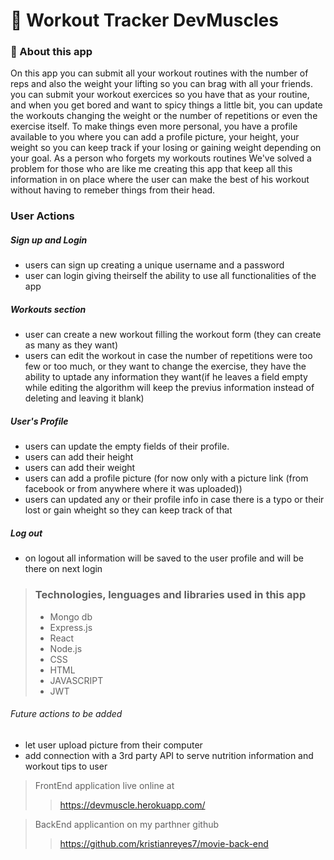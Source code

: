 # 💪 Workout Tracker DevMuscles


### 📖 About this app 
On this app you can submit all your workout routines with the number of reps and also the weight your lifting so you can  brag with all your friends. you can submit your workout exercices so you have that as your routine, and when you get bored and want to spicy things a little bit, you can update the workouts changing the weight or the number of repetitions or even the exercise itself. To make things even more personal, you have a profile available to you where you can add a profile picture, your height, your weight so you can keep track if your losing or gaining weight depending on your goal. As a person who forgets my workouts routines We've solved a problem for those who are like me creating this app that keep all this information in on place where the user can make the best of his workout without having to remeber things from their head.

### User Actions 

##### Sign up and Login
- users can sign up creating a unique username and a password
- user can login giving theirself the ability to use all functionalities of the app

##### Workouts section
- user can create a new workout filling the workout form (they can create as many as they want)
- users can edit the workout in case the number of repetitions were too few or too much, or they want to change the exercise, they have the ability to uptade any information they want(if he leaves a field empty while editing the algorithm will keep the previus information instead of deleting and leaving it blank)

##### User's Profile
- users can update the empty fields of their profile.
- users can add their height 
- users can add their weight 
- users can add a profile picture (for now only with a picture link (from facebook or from anywhere where it was uploaded))
- users can updated any or their profile info in case there is a typo or their lost or gain wheight so they can keep track of that
#####  Log out 
- on logout all information will be saved to the user profile and will be there on next login 

> ### Technologies, lenguages and libraries used in this app
> - Mongo db
> - Express.js
> - React 
> - Node.js 
> - CSS
> - HTML
> - JAVASCRIPT
> - JWT

###### Future actions to be added 
* let user upload picture from their computer 
* add connection with a 3rd party API to serve nutrition information and workout tips to user 

> FrontEnd application live online at 
> > https://devmuscle.herokuapp.com/

> BackEnd applicantion on my parthner github 
>> https://github.com/kristianreyes7/movie-back-end
